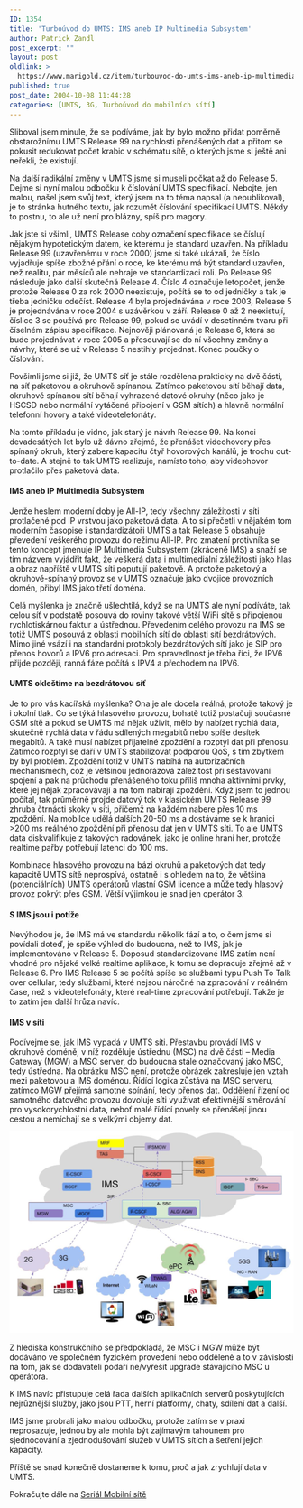 ```yaml
---
ID: 1354
title: 'Turboúvod do UMTS: IMS aneb IP Multimedia Subsystem'
author: Patrick Zandl
post_excerpt: ""
layout: post
oldlink: >
  https://www.marigold.cz/item/turbouvod-do-umts-ims-aneb-ip-multimedia-subsystem
published: true
post_date: 2004-10-08 11:44:28
categories: [UMTS, 3G, Turboúvod do mobilních sítí]
---
```

<p>
Sliboval jsem minule, že se podíváme, jak by bylo možno přidat poměrně obstarožnímu UMTS Release 99 na rychlosti přenášených dat a přitom se pokusit redukovat počet krabic v schématu sítě, o kterých jsme si ještě ani neřekli, že existují. </p>

<p>
Na další radikální změny v UMTS jsme si museli počkat až do Release 5. Dejme si nyní malou odbočku k číslování UMTS specifikací. Nebojte, jen malou, našel jsem svůj text, který jsem na to téma napsal (a nepublikoval), je to stránka hutného textu, jak rozumět číslování specifikací UMTS. Někdy to postnu, to ale už není pro blázny, spíš pro magory. </p>

<p>
Jak jste si všimli, UMTS Release coby označení specifikace se číslují nějakým hypotetickým datem, ke kterému je standard uzavřen. Na příkladu Release 99 (uzavřenému v roce 2000) jsme si také ukázali, že číslo vyjadřuje spíše zbožné přání o roce, ke kterému má být standard uzavřen, než realitu, pár měsíců ale nehraje ve standardizaci roli. Po Release 99 následuje jako další skutečná Release 4. Číslo 4 označuje letopočet, jenže protože Release 0 za rok 2000 neexistuje, počítá se to od jedničky a tak je třeba jedničku odečíst. Release 4 byla projednávána v roce 2003, Release 5 je projednávána v roce 2004 s uzávěrkou v září. Release 0 až 2 neexistují, číslice 3 se používá pro Release 99, pokud se uvádí v desetinném tvaru při číselném zápisu specifikace. Nejnověji plánovaná je Release 6, která se bude projednávat v roce 2005 a přesouvají se do ní všechny změny a návrhy, které se už v Release 5 nestihly projednat. Konec poučky o číslování.
</p>

<!--more--><p>
Povšimli jsme si již, že UMTS síť je stále rozdělena prakticky na dvě části, na síť paketovou a okruhově spínanou. Zatímco paketovou sítí běhají data, okruhově spínanou sítí běhají vyhrazené datové okruhy (něco jako je HSCSD nebo normální vytáčené připojení v GSM sítích) a hlavně normální telefonní hovory a také videotelefonáty. </p>

<p>
Na tomto příkladu je vidno, jak starý je návrh Release 99. Na konci devadesátých let bylo už dávno zřejmé, že přenášet videohovory přes spínaný okruh, který zabere kapacitu čtyř hovorových kanálů, je trochu out-to-date. A stejně to tak UMTS realizuje, namísto toho, aby videohovor protlačilo přes paketová data. </p>

<h4>IMS aneb IP Multimedia Subsystem</h4>
<p>
Jenže heslem moderní doby je All-IP, tedy všechny záležitosti v síti protlačené pod IP vrstvou jako paketová data. A to si přečetli v nějakém tom moderním časopise i standardizátoři UMTS a tak Release 5 obsahuje převedení veškerého provozu do režimu All-IP. Pro zmatení protivníka se tento koncept jmenuje IP Multimedia Subsystem (zkráceně IMS) a snaží se tím názvem vyjádřit fakt, že veškerá data i multimediální záležitosti jako hlas a obraz napříště v UMTS síti poputují paketově.  A protože paketový a okruhově-spínaný provoz se v UMTS označuje jako dvojice provozních domén, přibyl IMS jako třetí doména. </p>

<p>
Celá myšlenka je značně ušlechtilá, když se na UMTS ale nyní podíváte, tak celou síť v podstatě posouvá do roviny takové větší WiFi sítě s připojenou rychlotiskárnou faktur a ústřednou. Převedením celého provozu na IMS se totiž UMTS posouvá z oblasti mobilních sítí do oblasti sítí bezdrátových. Mimo jiné vsází i na standardní protokoly bezdrátových sítí jako je SIP pro přenos hovorů a IPV6 pro adresaci. Pro spravedlnost je třeba říci, že IPV6 přijde později, ranná fáze počítá s IPV4 a přechodem na IPV6. </p>

<h4>UMTS okleštíme na bezdrátovou síť</h4>
<p>
Je to pro vás kacířská myšlenka? Ona je ale docela reálná, protože takový je i okolní tlak. Co se týká hlasového provozu, bohatě totiž postačují současné GSM sítě a pokud se UMTS má nějak uživit, mělo by nabízet rychlá data, skutečně rychlá data v řádu sdílených megabitů nebo spíše desítek megabitů. A také musí nabízet přijatelné zpoždění a rozptyl dat při přenosu. Zatímco rozptyl se daří v UMTS stabilizovat podporou QoS, s tím zbytkem by byl problém. Zpoždění totiž v UMTS nabíhá na autorizačních mechanismech, což je většinou jednorázová záležitost při sestavování spojení a pak na průchodu přenášeného toku příliš mnoha aktivními prvky, které jej nějak zpracovávají a na tom nabírají zpoždění. Když jsem to jednou počítal, tak průměrně projde datový tok v klasickém UMTS Release 99 zhruba čtrnácti skoky v síti, přičemž na každém nabere přes 10 ms zpoždění.  Na mobilce udělá dalších 20-50 ms a dostáváme se k hranici >200 ms reálného zpoždění při přenosu dat jen v UMTS síti. To ale UMTS data diskvalifikuje z takových radovánek, jako je online hraní her, protože realtime pařby potřebují latenci do 100 ms. </p>

<p>
Kombinace hlasového provozu na bázi okruhů a paketových dat tedy kapacitě UMTS sítě neprospívá, ostatně i s ohledem na to, že většina (potenciálních) UMTS operátorů vlastní GSM licence a může tedy hlasový provoz pokrýt přes GSM. Větší výjimkou je snad jen operátor 3.</p>

<h4>S IMS jsou i potíže</h4>
	<p>
Nevýhodou je, že IMS má ve standardu několik fází a to, o čem jsme si povídali doteď, je spíše výhled do budoucna, než to IMS, jak je implementováno v Release 5. Doposud standardizované IMS zatím není vhodné pro nějaké velké realtime aplikace, k tomu se dopracuje zřejmě až v Release 6. Pro IMS Release 5 se počítá spíše se službami typu Push To Talk over cellular, tedy službami, které nejsou náročné na zpracování v reálném čase, než s videotelefonáty, které real-time zpracování potřebují. Takže je to zatím jen další hrůza navíc. </p>

<h4>IMS v síti</h4>
<p>
Podívejme se, jak IMS vypadá v UMTS síti. Přestavbu provádí IMS v okruhové doméně, v níž rozděluje ústřednu (MSC) na dvě části – Media Gateway (MGW) a MSC server, do budoucna stále označovaný jako MSC, tedy ústředna. Na obrázku MSC není, protože obrázek zakresluje jen vztah mezi paketovou a IMS doménou. Řídící logika zůstává na MSC serveru, zatímco MGW přejímá samotné spínání, tedy přenos dat. Oddělení řízení od samotného datového provozu dovoluje síti využívat efektivnější směrování pro vysokorychlostní data, neboť malé řídící povely se přenášejí jinou cestou a nemíchají se s velkými objemy dat. </p>

![IMS architektura](/assets/ims-architecture.jpg)

<p>
Z hlediska konstrukčního se předpokládá, že MSC i MGW může být dodáváno ve společném fyzickém provedení nebo odděleně a to v závislosti na tom, jak se dodavateli podaří ne/vyřešit upgrade stávajícího MSC u operátora. </p>

<p>
K IMS navíc přistupuje celá řada dalších aplikačních serverů poskytujících nejrůznější služby, jako jsou PTT, herní platformy, chaty, sdílení dat a další. </p>

<p>
IMS jsme probrali jako malou odbočku, protože zatím se v praxi neprosazuje, jednou by ale mohla být zajímavým tahounem pro sjednocování a zjednodušování služeb v UMTS sítích a šetření jejich kapacity. </p>

<p>
Příště se snad konečně dostaneme k tomu, proč a jak zrychlují data v UMTS.
</p>

Pokračujte dále na [Seriál Mobilní sítě](/mobilnisite/)